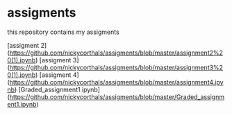 # assigments
this repository contains my assigments

[assigment 2] (https://github.com/nickycorthals/assigments/blob/master/assignment2%20(1).ipynb)
[assigment 3] (https://github.com/nickycorthals/assigments/blob/master/assignment3%20(1).ipynb)
[assigment 4] (https://github.com/nickycorthals/assigments/blob/master/assignment4.ipynb)
[Graded_assignment1.ipynb] (https://github.com/nickycorthals/assigments/blob/master/Graded_assignment1.ipynb)
